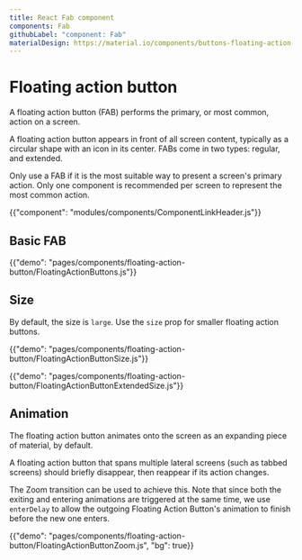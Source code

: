 ```yaml
---
title: React Fab component
components: Fab
githubLabel: "component: Fab"
materialDesign: https://material.io/components/buttons-floating-action-button
---
```


# Floating action button

<p class="description">A floating action button (FAB) performs the primary, or most common, action on a screen.</p>

A floating action button appears in front of all screen content, typically as a circular shape with an icon in its center.
FABs come in two types: regular, and extended.

Only use a FAB if it is the most suitable way to present a screen's primary action.
Only one component is recommended per screen to represent the most common action.

{{"component": "modules/components/ComponentLinkHeader.js"}}

## Basic FAB

{{"demo": "pages/components/floating-action-button/FloatingActionButtons.js"}}

## Size

By default, the size is `large`. Use the `size` prop for smaller floating action buttons.

{{"demo": "pages/components/floating-action-button/FloatingActionButtonSize.js"}}

{{"demo": "pages/components/floating-action-button/FloatingActionButtonExtendedSize.js"}}

## Animation

The floating action button animates onto the screen as an expanding piece of material, by default.

A floating action button that spans multiple lateral screens (such as tabbed screens) should briefly disappear,
then reappear if its action changes.

The Zoom transition can be used to achieve this. Note that since both the exiting and entering
animations are triggered at the same time, we use `enterDelay` to allow the outgoing Floating Action Button's
animation to finish before the new one enters.

{{"demo": "pages/components/floating-action-button/FloatingActionButtonZoom.js", "bg": true}}
